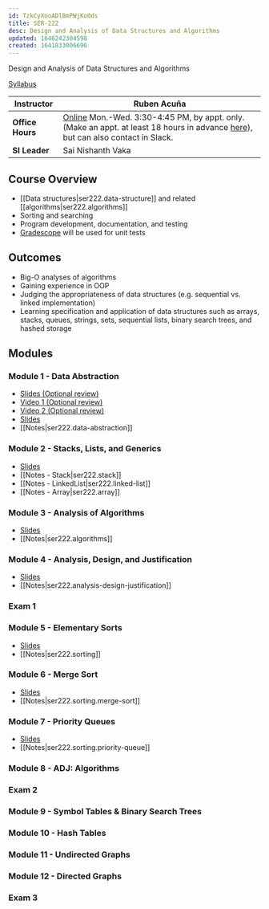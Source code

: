 ```yaml
---
id: TzkCyXooADlBmPWjKo0ds
title: SER-222
desc: Design and Analysis of Data Structures and Algorithms
updated: 1646242304598
created: 1641833006696
---
```

Design and Analysis of Data Structures and Algorithms

[Syllabus](https://github.com/jheinem1/notes/tree/main/vault/assets/ser222_22sc_syllabus.pdf)

|Instructor|Ruben Acuña|
|-|-|
|**Office Hours**|[Online](https://zoom.us/my/acuna) Mon.-Wed. 3:30-4:45 PM, by appt. only. (Make an appt. at least 18 hours in advance [here](https://calendly.com/racuna1)), but can also contact in Slack.|
|**SI Leader**|Sai Nishanth Vaka|
## Course Overview
- [[Data structures|ser222.data-structure]] and related [[algorithms|ser222.algorithms]]
- Sorting and searching
- Program development, documentation, and testing
- [Gradescope](https://www.gradescope.com/courses/350795) will be used for unit tests
## Outcomes
- Big-O analyses of algorithms
- Gaining experience in OOP
- Judging the appropriateness of data structures (e.g. sequential vs. linked implementation)
- Learning specification and application of data structures such as arrays, stacks, queues, strings, sets, sequential lists, binary search trees, and hashed storage
## Modules
### Module 1 - Data Abstraction
- [Slides (Optional review)](https://github.com/jheinem1/notes/tree/main/vault/assets/ser-222-01-01-slides-recursion.pdf)
- [Video 1 (Optional review)](https://youtu.be/N6Z58aV55AQ)
- [Video 2 (Optional review)](https://youtu.be/BFUEvrUFQAc)
- [Slides](https://github.com/jheinem1/notes/tree/main/vault/assets/ser-222-01-02-slides-dataabstraction.pdf)
- [[Notes|ser222.data-abstraction]]
### Module 2 - Stacks, Lists, and Generics
- [Slides](https://github.com/jheinem1/notes/tree/main/vault/assets/ser-222-01-03-slides-stackslistsgenerics.pdf)
- [[Notes - Stack|ser222.stack]]
- [[Notes - LinkedList|ser222.linked-list]]
- [[Notes - Array|ser222.array]]
### Module 3 - Analysis of Algorithms
- [Slides](https://github.com/jheinem1/notes/tree/main/vault/assets/ser-222-01-04-slides-analysisofalgorithms.pdf)
- [[Notes|ser222.algorithms]]
### Module 4 - Analysis, Design, and Justification
- [Slides](https://github.com/jheinem1/notes/tree/main/vault/assets/ser-222-adj-01-slides-introadj.pdf)
- [[Notes|ser222.analysis-design-justification]]
### Exam 1
### Module 5 - Elementary Sorts
- [Slides](https://github.com/jheinem1/notes/tree/main/vault/assets/ser-222-02-01-slides-elementarysorts.pdf)
- [[Notes|ser222.sorting]]
### Module 6 - Merge Sort
- [Slides](https://github.com/jheinem1/notes/tree/main/vault/assets/ser-222-02-02-slides-mergesort.pdf)
- [[Notes|ser222.sorting.merge-sort]]
### Module 7 - Priority Queues
- [Slides](https://github.com/jheinem1/notes/tree/main/vault/assets/ser-222-02-04-slides-pq.pdf)
- [[Notes|ser222.sorting.priority-queue]]
### Module 8 - ADJ: Algorithms
### Exam 2
### Module 9 - Symbol Tables & Binary Search Trees
### Module 10 - Hash Tables
### Module 11 - Undirected Graphs
### Module 12 - Directed Graphs
### Exam 3
